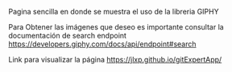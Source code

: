 Pagina sencilla en donde se muestra el uso de la libreria GIPHY

Para Obtener las imágenes que deseo es importante consultar la documentación de search endpoint
https://developers.giphy.com/docs/api/endpoint#search

Link para visualizar la página
https://jlxp.github.io/gitExpertApp/

